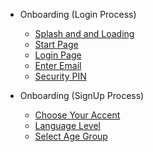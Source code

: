 * Onboarding (Login Process)

    * [Splash and and Loading](onboarding/SplashAndLoading.md)    
    * [Start Page](onboarding/StartPage.md)
    * [Login Page](onboarding/LoginPage.md)
    * [Enter Email](onboarding/EnterEmail.md)
    * [Security PIN](onboarding/SecurityPIN.md)
*  Onboarding (SignUp Process)
    * [Choose Your Accent](onboarding/ChooseYourAccent.md)    
    * [Language Level](onboarding/LanguageLevel.md)    
    * [Select Age Group](onboarding/SelectAgeGroup.md)    


